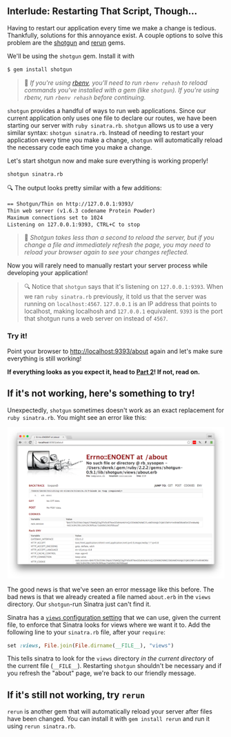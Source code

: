 ## Interlude: Restarting That Script, Though...
Having to restart our application every time we make a change is tedious.
Thankfully, solutions for this annoyance exist. A couple options to solve this
problem are the <a href="https://github.com/rtomayko/shotgun" target="_blank">shotgun</a>
and <a href="https://github.com/alexch/rerun" target="_blank">rerun</a> gems. 

We'll be using the `shotgun` gem. Install it with

```bash
$ gem install shotgun
```

> :flashlight: *If you're using <a href="https://github.com/sstephenson/rbenv" target="_blank">rbenv</a>, 
> you'll need to run `rbenv rehash` to reload commands you've installed with a gem 
> (like `shotgun`). If you're using rbenv, run `rbenv rehash` before continuing.*

`shotgun` provides a handful of ways to run web applications. Since our current
application only uses one file to declare our routes, we have been starting our
server with `ruby sinatra.rb`. `shotgun` allows us to use a very similar syntax:
`shotgun sinatra.rb`. Instead of needing to restart your application every time
you make a change, `shotgun` will automatically reload the necessary code each 
time you make a change.

Let's start shotgun now and make sure everything is working properly!

```bash
shotgun sinatra.rb
```

:mag: The output looks pretty similar with a few additions:

```
== Shotgun/Thin on http://127.0.0.1:9393/
Thin web server (v1.6.3 codename Protein Powder)
Maximum connections set to 1024
Listening on 127.0.0.1:9393, CTRL+C to stop
```

> :flashlight: *Shotgun takes less than a second to reload the server, but if you 
> change a file and immediately refresh the page, you may need to reload your 
> browser again to see your changes reflected.*

Now you will rarely need to manually restart your server process while 
developing your application!

> :mag: Notice that `shotgun` says that it's listening on `127.0.0.1:9393`. 
> When we ran `ruby sinatra.rb` previously, it told us that the server was 
> running on `localhost:4567`. `127.0.0.1` is an IP address that points to 
> localhost, making localhosh and `127.0.0.1` equivalent. `9393` is the port 
> that shotgun runs a web server on instead of `4567`.

### Try it!
Point your browser to 
<a href="http://localhost:9393/about" target="_blank">http://localhost:9393/about</a>
again and let's make sure everything is still working! 

**If everything looks as you expect it, head to [Part 2](part2.md)! If not, read 
on.**


## If it's not working, here's something to try!
Unexpectedly, `shotgun` sometimes doesn't work as an exact replacement for 
`ruby sinatra.rb`. You might see an error like this:

![snitch11](snitch1-11.png)

The good news is that we've seen an error message like this
before. The bad news is that we already created a file named `about.erb` in the
`views` directory. Our `shotgun`-run Sinatra just can't find it.

Sinatra has a <a href="http://www.sinatrarb.com/configuration.html#views---view-template-directory">`views` configuration setting</a> 
that we can use, given the current file, to enforce that Sinatra looks for views 
where we want it to. Add the following line to your `sinatra.rb` file, after 
your `require`:

```ruby
set :views, File.join(File.dirname(__FILE__), "views")
```

This tells sinatra to look for the `views` directory *in the current directory*
of the current file (`__FILE__`). Restarting `shotgun` shouldn't be necessary
and if you refresh the "about" page, we're back to our friendly message.

## If it's still not working, try `rerun`
`rerun` is another gem that will automatically reload your server after files
have been changed. You can install it with `gem install rerun` and run it using
`rerun sinatra.rb`.
